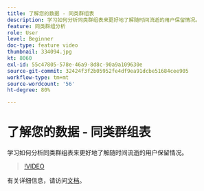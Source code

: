 ```yaml
---
title: 了解您的数据 - 同类群组表
description: 学习如何分析同类群组表来更好地了解随时间流逝的用户保留情况。
feature: 同类群组分析
role: User
level: Beginner
doc-type: feature video
thumbnail: 334094.jpg
kt: 8060
exl-id: 55c47805-578e-46a9-8d8c-90a9a109630e
source-git-commit: 32424f3f2b05952fe4df9ea91dcbe51684cee905
workflow-type: tm+mt
source-wordcount: '56'
ht-degree: 80%

---
```


# 了解您的数据 - 同类群组表

学习如何分析同类群组表来更好地了解随时间流逝的用户保留情况。

>[!VIDEO](https://video.tv.adobe.com/v/334094/?quality=12&learn=on)

有关详细信息，请访问[文档](https://experienceleague.adobe.com/docs/analytics/analyze/analysis-workspace/visualizations/cohort-table/cohort-analysis.html?lang=en)。
